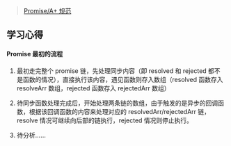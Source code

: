 > [Promise/A+ 规范](http://malcolmyu.github.io/malnote/2015/06/12/Promises-A-Plus/)

## 学习心得
#### Promise 最初的流程
1. 最初走完整个 promise 链，先处理同步内容（即 resolved 和 rejected 都不是函数的情况），直接执行该内容，遇见函数则存入数组（resolved 函数存入 resolveArr 数组，rejected 函数存入 rejectedArr 数组）

2. 待同步函数处理完成后，开始处理两条链的数组，由于触发的是异步的回调函数，根据该回调函数的内容来处理对应的 resolvedArr/rejectedArr 链，resolve 情况可继续向后部的链执行，rejected 情况则停止执行。

3. 待分析……